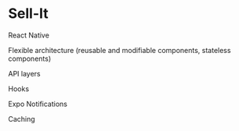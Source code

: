 # Sell-It

React Native

Flexible architecture (reusable and modifiable components, stateless components) 

API layers

Hooks

Expo Notifications 

Caching

